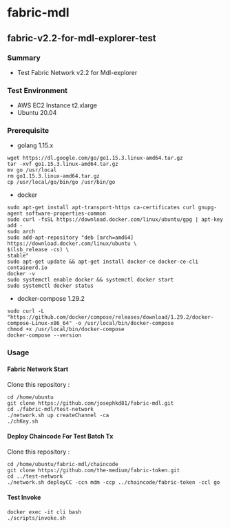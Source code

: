 # fabric-mdl
fabric-v2.2-for-mdl-explorer-test
---

### Summary
- Test Fabric Network v2.2 for Mdl-explorer

### Test Environment
- AWS EC2 Instance t2.xlarge
- Ubuntu 20.04

### Prerequisite
- golang 1.15.x
```
wget https://dl.google.com/go/go1.15.3.linux-amd64.tar.gz
tar -xvf go1.15.3.linux-amd64.tar.gz
mv go /usr/local
rm go1.15.3.linux-amd64.tar.gz
cp /usr/local/go/bin/go /usr/bin/go
```
- docker 
```
sudo apt-get install apt-transport-https ca-certificates curl gnupg-agent software-properties-common
sudo curl -fsSL https://download.docker.com/linux/ubuntu/gpg | apt-key add -
sudo arch
sudo add-apt-repository "deb [arch=amd64] https://download.docker.com/linux/ubuntu \
$(lsb_release -cs) \
stable"
sudo apt-get update && apt-get install docker-ce docker-ce-cli containerd.io
docker -v
sudo systemctl enable docker && systemctl docker start 
sudo systemctl docker status
```
- docker-compose 1.29.2
```
sudo curl -L "https://github.com/docker/compose/releases/download/1.29.2/docker-compose-Linux-x86_64" -o /usr/local/bin/docker-compose
chmod +x /usr/local/bin/docker-compose
docker-compose --version
```

### Usage
#### Fabric Network Start
Clone this repository :
```
cd /home/ubuntu
git clone https://github.com/josephkd81/fabric-mdl.git
cd ./fabric-mdl/test-network
./network.sh up createChannel -ca
./chKey.sh
```

#### Deploy Chaincode For Test Batch Tx
Clone this repository :
```
cd /home/ubuntu/fabric-mdl/chaincode
git clone https://github.com/the-medium/fabric-token.git
cd ../test-network
./network.sh deployCC -ccn mdm -ccp ../chaincode/fabric-token -ccl go
```

#### Test Invoke
```
docker exec -it cli bash
./scripts/invoke.sh
```
